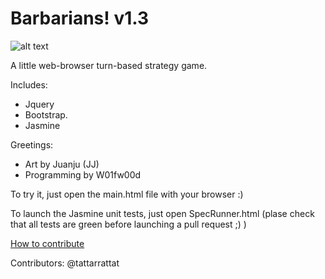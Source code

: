 # Barbarians! v1.3
![alt text](https://github.com/W01fw00d/barbarians/blob/master/src/images/gifs/barbarians_demo.gif "")

A little web-browser turn-based strategy game.

Includes:
* Jquery 
* Bootstrap.
* Jasmine

Greetings:
* Art by Juanju (JJ)
* Programming by W01fw00d

To try it, just open the main.html file with your browser :)

To launch the Jasmine unit tests, just open SpecRunner.html (plase check that all tests are green before launching a pull request ;) )

[How to contribute](https://github.com/MarcDiethelm/contributing/blob/master/README.md) 

Contributors:
@tattarrattat
